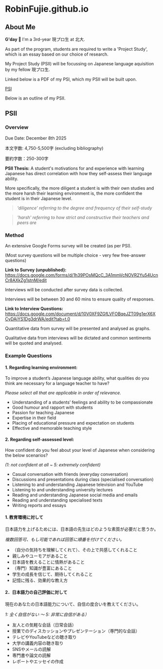 # RobinFujie.github.io

## About Me
**G'day 👋**
I'm a 3rd-year 現プロ生 at 北大. 

As part of the program, students are required to write a 'Project Study', which is an essay based on our choice of research.

My Project Study (PSII) will be focussing on Japanese language aquisition by my fellow 現プロ生.

Linked below is a PDF of my PSI, which my PSII will be built upon.

[PSI](/11230003_PSI.pdf)

Below is an outline of my PSII.

## PSII
### Overview
Due Date: December 8th 2025

本文字数: 4,750-5,500字 (excluding bibliography)

要約字数：250-300字

**PSII Thesis:** A student's motivations for and experience with learning Japanese has direct correlation with how they self-assess their language ability.

  More specifically, the more diligent a student is with their own studies and the more harsh their learning environment is, the more confident the student is in their Japanese level.

> *'diligence' referring to the degree and frequency of their self-study*

> *'harsh' referring to how strict and constructive their teachers and peers are*


### Method
An extensive Google Forms survey will be created (as per PSI).

(Most survey questions will be multiple choice - very few free-answer questions)

**Link to Survey (unpublished):** https://docs.google.com/forms/d/1h39POsMQcC_3A1mmVcNOVR2Yu54UcnCr8AXkZg1stnM/edit 

Interviews will be conducted after survey data is collected.

Interviews will be between 30 and 60 mins to ensure quality of responses.

**Link to Interview Questions:**
https://docs.google.com/document/d/10V0XF9ZGfLVFOBqeJZT09g1erX6XCyDAiYS1Dg3drWA/edit?tab=t.0

Quantitative data from survey will be presented and analysed as graphs.

Qualitative data from interviews will be dictated and common sentiments will be quoted and analysed. 

### Example Questions
#### **1. Regarding learning environment:**
     
To improve a student’s Japanese language ability, what qualities do you think are necessary for a language teacher to have?

*Please select all that are applicable in order of relevance.*
  
- Understanding of a students’ feelings and ability to be compassionate
- Good humour and rapport with students 
- Passion for teaching Japanese
- Expertise in their field
- Placing of educational pressure and expectation on students
- Effective and memorable teaching style

#### **2. Regarding self-assessed level:**
     
How confident do you feel about your level of Japanese when considering the below scenarios?

*(1: not confident at all ~ 5: extremely confident)*
  
- Casual conversation with friends (everyday conversation)
- Discussions and presentations during class (specialised conversation)
- Listening to and understanding Japanese television and YouTube
- Listening to and understanding university lectures
- Reading and understanding Japanese social media and emails
- Reading and understanding specialised texts
- Writing reports and essays

#### **1. 教育環境に対して**

日本語力を上げるためには、日本語の先生はどのような素質が必要だと思うか。

*複数回答可、もし可能であれば回答に順番を付けてください。*

- （自分の気持ちを理解してくれて）、その上で共感してくれること
- 親しみやユーモアがあること
- 日本語を教えることに情熱があること
- （専門）知識が豊富にあること
- 学生の成長を信じて、期待してくれること
- 記憶に残る、効果的な教え方

#### **2．日本語力の自己評価に対して**

現在のあなたの日本語能力について、自信の度合いを教えてください。

*1: 全く自信がない ～ 5: 非常に自信がある）*

- 友人との気軽な会話（日常会話）
- 授業でのディスカッションやプレゼンテーション（専門的な会話）
- テレビやYouTubeなどの聴き取り
- 大学の講義内容の聴き取り
- SNSやメールの読解
- 専門書や論文の読解
- レポートやエッセイの作成

